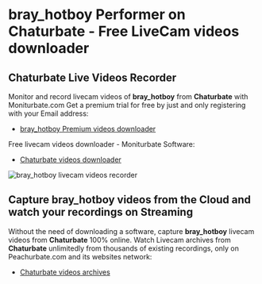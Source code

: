 # bray_hotboy Performer on Chaturbate - Free LiveCam videos downloader

## Chaturbate Live Videos Recorder

Monitor and record livecam videos of **bray_hotboy** from **Chaturbate** with Moniturbate.com
Get a premium trial for free by just and only registering with your Email address:
* [bray_hotboy Premium videos downloader](https://moniturbate.com/request-demo-licence-key.html)

Free livecam videos downloader - Moniturbate Software:
* [Chaturbate videos downloader](https://moniturbate.com/moniturbate-download-software.html)

![bray_hotboy livecam videos recorder](https://peachurnet.com/templates/moniturbate-software.png)


## Capture bray_hotboy videos from the Cloud and watch your recordings on Streaming

Without the need of downloading a software, capture **bray_hotboy** livecam videos from **Chaturbate** 100% online.
Watch Livecam archives from **Chaturbate** unlimitedly from thousands of existing recordings, only on Peachurbate.com and its websites network:
* [Chaturbate videos archives](https://peachurnet.com/)